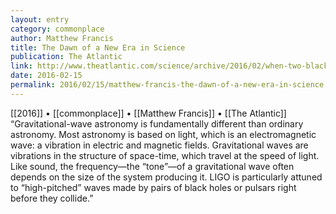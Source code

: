 ```yaml
---
layout: entry
category: commonplace
author: Matthew Francis
title: The Dawn of a New Era in Science
publication: The Atlantic
link: http://www.theatlantic.com/science/archive/2016/02/when-two-black-holes-collide/462279/
date: 2016-02-15
permalink: 2016/02/15/matthew-francis-the-dawn-of-a-new-era-in-science
---
```


[[2016]] • [[commonplace]] • [[Matthew Francis]] • [[The Atlantic]]
 
“Gravitational-wave astronomy is fundamentally different than ordinary astronomy. Most astronomy is based on light, which is an electromagnetic wave: a vibration in electric and magnetic fields. Gravitational waves are vibrations in the structure of space-time, which travel at the speed of light. Like sound, the frequency—the “tone”—of a gravitational wave often depends on the size of the system producing it. LIGO is particularly attuned to “high-pitched” waves made by pairs of black holes or pulsars right before they collide.”


